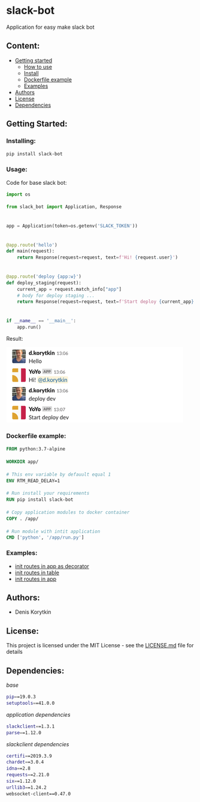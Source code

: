 
# slack-bot
Application for easy make slack bot

## Content:
  - [Getting started](#getting-started)
    - [How to use](#usage)
    - [Install](#installing)
    - [Dockerfile example](#dockerfile-example)
    - [Examples](#examples)
  - [Authors](#authors)
  - [License](#license)
  - [Dependencies](#dependencies)


## Getting Started:

### Installing:

```bash
pip install slack-bot
```

### Usage:

Code for base slack bot:

```python
import os

from slack_bot import Application, Response


app = Application(token=os.getenv('SLACK_TOKEN'))


@app.route('hello')
def main(request):
    return Response(request=request, text=f'Hi! {request.user}')


@app.route('deploy {app:w}')
def deploy_staging(request):
    current_app = request.match_info["app"]
    # body for deploy staging ...
    return Response(request=request, text=f'Start deploy {current_app}')


if __name__ == '__main__':
    app.run()
```
Result:

![chat example](./chat_example.png)

### Dockerfile example:

```dockerfile
FROM python:3.7-alpine

WORKDIR app/

# This env variable by defauult equal 1
ENV RTM_READ_DELAY=1

# Run install your requirements
RUN pip install slack-bot

# Copy application modules to docker container
COPY . /app/

# Run module with intit application
CMD ['python', '/app/run.py']
```

### Examples:

 - [init routes in app as decorator](example/first_example.py) 
 - [init routes in table](example/second_example.py) 
 - [init routes in app](example/third_example.py) 

## Authors:

 - Denis Korytkin

## License:

This project is licensed under the MIT License - see the [LICENSE.md](LICENSE.md) file for details


## Dependencies:

*base*

```bash
pip==19.0.3
setuptools==41.0.0
```

*application dependencies*

```bash
slackclient==1.3.1
parse==1.12.0
```

*slackclient dependencies*

```bash
certifi==2019.3.9
chardet==3.0.4
idna==2.8
requests==2.21.0
six==1.12.0
urllib3==1.24.2
websocket-client==0.47.0
```

